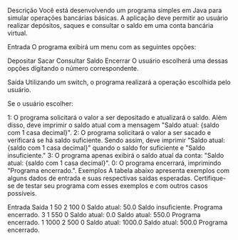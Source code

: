 Descrição
Você está desenvolvendo um programa simples em Java para simular operações bancárias básicas. A aplicação deve permitir ao usuário realizar depósitos, saques e consultar o saldo em uma conta bancária virtual.

Entrada
O programa exibirá um menu com as seguintes opções:

Depositar
Sacar
Consultar Saldo
Encerrar
O usuário escolherá uma dessas opções digitando o número correspondente.

Saída
Utilizando um switch, o programa realizará a operação escolhida pelo usuário.

Se o usuário escolher:

1: O programa solicitará o valor a ser depositado e atualizará o saldo. Além disso, deve imprimir o saldo atual com a mensagem "Saldo atual: {saldo com 1 casa decimal}".
2: O programa solicitará o valor a ser sacado e verificará se há saldo suficiente. Sendo assim, deve imprimir "Saldo atual: {saldo com 1 casa decimal}" quando o saldo for suficiente e "Saldo insuficiente."
3: O programa apenas exibirá o saldo atual da conta: "Saldo atual: {saldo com 1 casa decimal}".
0: O programa encerrará, imprimindo "Programa encerrado.".
Exemplos
A tabela abaixo apresenta exemplos com alguns dados de entrada e suas respectivas saídas esperadas. Certifique-se de testar seu programa com esses exemplos e com outros casos possíveis.

Entrada	Saída
1
50
2
100
0	Saldo atual: 50.0
Saldo insuficiente.
Programa encerrado.
3
1
550 
0	Saldo atual: 0.0
Saldo atual: 550.0
Programa encerrado.
1
1000
2
500
0	Saldo atual: 1000.0
Saldo atual: 500.0
Programa encerrado.